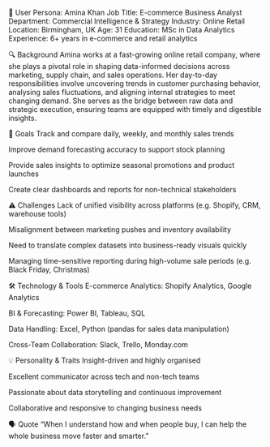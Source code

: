 👤 User Persona: Amina Khan
Job Title: E-commerce Business Analyst
Department: Commercial Intelligence & Strategy
Industry: Online Retail
Location: Birmingham, UK
Age: 31
Education: MSc in Data Analytics
Experience: 6+ years in e-commerce and retail analytics

🔍 Background
Amina works at a fast-growing online retail company, where she plays a pivotal role in shaping data-informed decisions across marketing, supply chain, and sales operations. Her day-to-day responsibilities involve uncovering trends in customer purchasing behavior, analysing sales fluctuations, and aligning internal strategies to meet changing demand. She serves as the bridge between raw data and strategic execution, ensuring teams are equipped with timely and digestible insights.

🎯 Goals
Track and compare daily, weekly, and monthly sales trends

Improve demand forecasting accuracy to support stock planning

Provide sales insights to optimize seasonal promotions and product launches

Create clear dashboards and reports for non-technical stakeholders

⚠️ Challenges
Lack of unified visibility across platforms (e.g. Shopify, CRM, warehouse tools)

Misalignment between marketing pushes and inventory availability

Need to translate complex datasets into business-ready visuals quickly

Managing time-sensitive reporting during high-volume sale periods (e.g. Black Friday, Christmas)

🛠️ Technology & Tools
E-commerce Analytics: Shopify Analytics, Google Analytics

BI & Forecasting: Power BI, Tableau, SQL

Data Handling: Excel, Python (pandas for sales data manipulation)

Cross-Team Collaboration: Slack, Trello, Monday.com

💡 Personality & Traits
Insight-driven and highly organised

Excellent communicator across tech and non-tech teams

Passionate about data storytelling and continuous improvement

Collaborative and responsive to changing business needs

🗣️ Quote
“When I understand how and when people buy, I can help the whole business move faster and smarter.”

